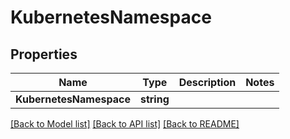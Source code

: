# KubernetesNamespace

## Properties

Name | Type | Description | Notes
------------ | ------------- | ------------- | -------------
**KubernetesNamespace** | **string** |  | 

[[Back to Model list]](../README.md#documentation-for-models) [[Back to API list]](../README.md#documentation-for-api-endpoints) [[Back to README]](../README.md)


